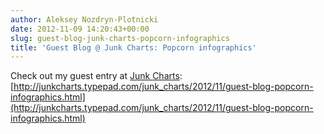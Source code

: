 ```yaml
---
author: Aleksey Nozdryn-Plotnicki
date: 2012-11-09 14:20:43+00:00
slug: guest-blog-junk-charts-popcorn-infographics
title: 'Guest Blog @ Junk Charts: Popcorn infographics'
---
```


Check out my guest entry at [Junk Charts](http://junkcharts.typepad.com/junk_charts/): [http://junkcharts.typepad.com/junk_charts/2012/11/guest-blog-popcorn-infographics.html](http://junkcharts.typepad.com/junk_charts/2012/11/guest-blog-popcorn-infographics.html)
